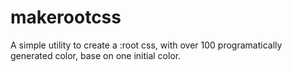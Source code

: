 # makerootcss
A simple utility to create a :root css, with over 100 programatically generated color, base on one initial color.
